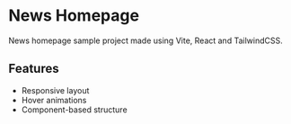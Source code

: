 # News Homepage

News homepage sample project made using Vite, React and TailwindCSS.

## Features

- Responsive layout
- Hover animations
- Component-based structure
